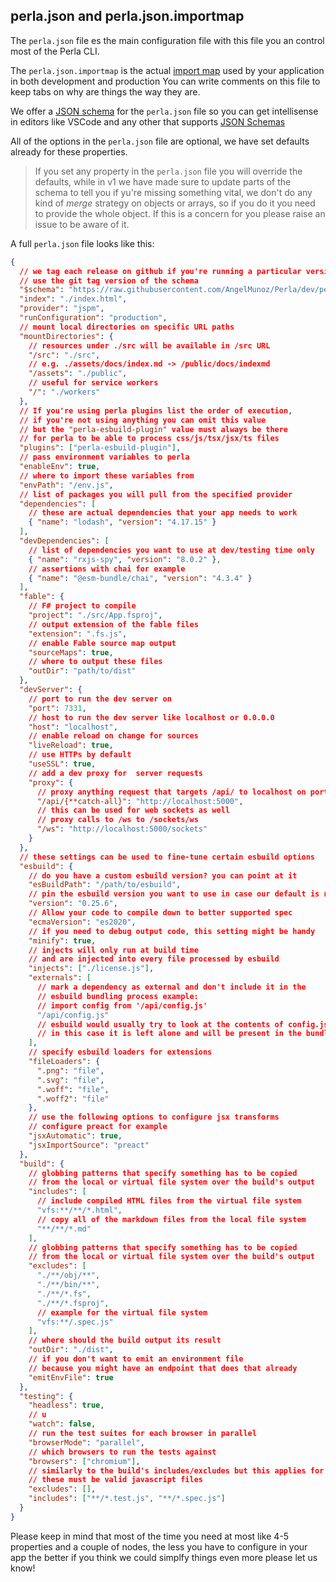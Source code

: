 [import map]: /#/content/import-maps
[json schema]: https://github.com/AngelMunoz/Perla/blob/main/perla.schema.json
[json schemas]: https://json-schema.org/

## perla.json and perla.json.importmap

The `perla.json` file es the main configuration file with this file you an control most of the Perla CLI.

The `perla.json.importmap` is the actual [import map] used by your application in both development and production
You can write comments on this file to keep tabs on why are things the way they are.

We offer a [JSON schema] for the `perla.json` file so you can get intellisense in editors like VSCode and any other that supports [JSON Schemas]

All of the options in the `perla.json` file are optional, we have set defaults already for these properties.

> If you set any property in the `perla.json` file you will override the defaults, while in v1 we have made sure to update parts of the schema to tell you if yu're missing something vital, we don't do any kind of _merge_ strategy on objects or arrays, so if you do it you need to provide the whole object. If this is a concern for you please raise an issue to be aware of it.

A full `perla.json` file looks like this:

```json
{
  // we tag each release on github if you're running a particular version of perla you can
  // use the git tag version of the schema
  "$schema": "https://raw.githubusercontent.com/AngelMunoz/Perla/dev/perla.schema.json",
  "index": "./index.html",
  "provider": "jspm",
  "runConfiguration": "production",
  // mount local directories on specific URL paths
  "mountDirectories": {
    // resources under ./src will be available in /src URL
    "/src": "./src",
    // e.g. ./assets/docs/index.md -> /public/docs/indexmd
    "/assets": "./public",
    // useful for service workers
    "/": "./workers"
  },
  // If you're using perla plugins list the order of execution,
  // if you're not using anything you can omit this value
  // but the "perla-esbuild-plugin" value must always be there
  // for perla to be able to process css/js/tsx/jsx/ts files
  "plugins": ["perla-esbuild-plugin"],
  // pass environment variables to perla
  "enableEnv": true,
  // where to import these variables from
  "envPath": "/env.js",
  // list of packages you will pull from the specified provider
  "dependencies": [
    // these are actual dependencies that your app needs to work
    { "name": "lodash", "version": "4.17.15" }
  ],
  "devDependencies": [
    // list of dependencies you want to use at dev/testing time only
    { "name": "rxjs-spy", "version": "8.0.2" },
    // assertions with chai for example
    { "name": "@esm-bundle/chai", "version": "4.3.4" }
  ],
  "fable": {
    // F# project to compile
    "project": "./src/App.fsproj",
    // output extension of the fable files
    "extension": ".fs.js",
    // enable Fable source map output
    "sourceMaps": true,
    // where to output these files
    "outDir": "path/to/dist"
  },
  "devServer": {
    // port to run the dev server on
    "port": 7331,
    // host to run the dev server like localhost or 0.0.0.0
    "host": "localhost",
    // enable reload on change for sources
    "liveReload": true,
    // use HTTPs by default
    "useSSL": true,
    // add a dev proxy for  server requests
    "proxy": {
      // proxy anything request that targets /api/ to localhost on port 5000
      "/api/{**catch-all}": "http://localhost:5000",
      // this can be used for web sockets as well
      // proxy calls to /ws to /sockets/ws
      "/ws": "http://localhost:5000/sockets"
    }
  },
  // these settings can be used to fine-tune certain esbuild options
  "esbuild": {
    // do you have a custom esbuild version? you can point at it
    "esBuildPath": "/path/to/esbuild",
    // pin the esbuild version you want to use in case our default is not up to date
    "version": "0.25.6",
    // Allow your code to compile down to better supported spec
    "ecmaVersion": "es2020",
    // if you need to debug output code, this setting might be handy
    "minify": true,
    // injects will only run at build time
    // and are injected into every file processed by esbuild
    "injects": ["./license.js"],
    "externals": [
      // mark a dependency as external and don't include it in the
      // esbuild bundling process example:
      // import config from '/api/config.js'
      "/api/config.js"
      // esbuild would usually try to look at the contents of config.js and bundle them
      // in this case it is left alone and will be present in the bundle's output
    ],
    // specify esbuild loaders for extensions
    "fileLoaders": {
      ".png": "file",
      ".svg": "file",
      ".woff": "file",
      ".woff2": "file"
    },
    // use the following options to configure jsx transforms
    // configure preact for example
    "jsxAutomatic": true,
    "jsxImportSource": "preact"
  },
  "build": {
    // globbing patterns that specify something has to be copied
    // from the local or virtual file system over the build's output
    "includes": [
      // include compiled HTML files from the virtual file system
      "vfs:**/**/*.html",
      // copy all of the markdown files from the local file system
      "**/**/*.md"
    ],
    // globbing patterns that specify something has to be copied
    // from the local or virtual file system over the build's output
    "excludes": [
      "./**/obj/**",
      "./**/bin/**",
      "./**/*.fs",
      "./**/*.fsproj",
      // example for the virtual file system
      "vfs:**/.spec.js"
    ],
    // where should the build output its result
    "outDir": "./dist",
    // if you don't want to emit an environment file
    // because you might have an endpoint that does that already
    "emitEnvFile": true
  },
  "testing": {
    "headless": true,
    // u
    "watch": false,
    // run the test suites for each browser in parallel
    "browserMode": "parallel",
    // which browsers to run the tests against
    "browsers": ["chromium"],
    // similarly to the build's includes/excludes but this applies for testing files
    // these must be valid javascript files
    "excludes": [],
    "includes": ["**/*.test.js", "**/*.spec.js"]
  }
}
```

Please keep in mind that most of the time you need at most like 4-5 properties and a couple of nodes, the less you have to configure in your app the better if you think we could simplfy things even more please let us know!
